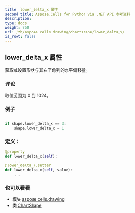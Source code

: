 ```yaml
---
title: lower_delta_x 属性
second_title: Aspose.Cells for Python via .NET API 参考资料
description:
type: docs
weight: 750
url: /zh/aspose.cells.drawing/chartshape/lower_delta_x/
is_root: false
---
```

## lower_delta_x 属性

获取或设置形状与其右下角列的水平偏移量。

### 评论

取值范围为 0 到 1024。

### 例子

```python

if shape.lower_delta_x == 3:
    shape.lower_delta_x = 1

```
### 定义：
```python
@property
def lower_delta_x(self):
    ...
@lower_delta_x.setter
def lower_delta_x(self, value):
    ...
```

### 也可以看看
* 模块 [aspose.cells.drawing](../../)
* 类 [ChartShape](/cells/python-net/zh/aspose.cells.drawing/chartshape)
